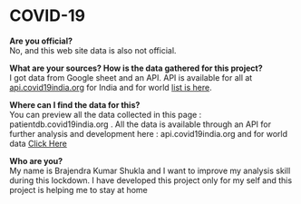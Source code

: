 # COVID-19

<b>Are you official?</b><br/>
No, and this web site data is also not official.

<b>What are your sources? How is the data gathered for this project?</b><br/>
I got data from Google sheet and an API. API is available for all at <a href="api.covid19india.org">api.covid19india.org</a> for India 
and for world <a href="https://documenter.getpostman.com/view/10808728/SzS8rjbc?version=latest#e831c268-9da1-4d86-8b5a-8d7f61910af8">list is here</a>.

<b>Where can I find the data for this?</b><br/>
You can preview all the data collected in this page : patientdb.covid19india.org . 
All the data is available through an API for further analysis and development here : api.covid19india.org and for world data <a href="https://documenter.getpostman.com/view/10808728/SzS8rjbc?version=latest#e831c268-9da1-4d86-8b5a-8d7f61910af8">Click Here</a>

<b>Who are you?</b><br/>
My name is Brajendra Kumar Shukla and I want to improve my analysis skill during this lockdown. 
I have developed this project only for my self and this project is helping me to stay at home

